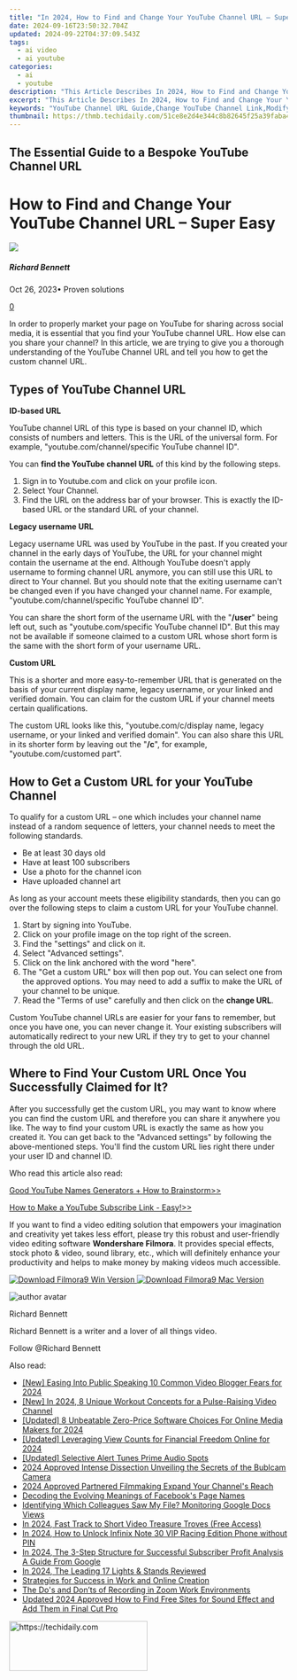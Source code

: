 ```yaml
---
title: "In 2024, How to Find and Change Your YouTube Channel URL – Super Easy!"
date: 2024-09-16T23:50:32.704Z
updated: 2024-09-22T04:37:09.543Z
tags:
  - ai video
  - ai youtube
categories:
  - ai
  - youtube
description: "This Article Describes In 2024, How to Find and Change Your YouTube Channel URL – Super Easy!"
excerpt: "This Article Describes In 2024, How to Find and Change Your YouTube Channel URL – Super Easy!"
keywords: "YouTube Channel URL Guide,Change YouTube Channel Link,Modify YouTube Channel URL,Easy YouTube Channel Edit,Update YouTube Channel Href,Simple URL Changer for Youtube,Alter YouTube Channel Url"
thumbnail: https://thmb.techidaily.com/51ce8e2d4e344c8b82645f25a39faba4287a1c5da16a59ee967932588d09ef10.jpg
---
```


## The Essential Guide to a Bespoke YouTube Channel URL

# How to Find and Change Your YouTube Channel URL – Super Easy

![](https://images.wondershare.com/filmora/article-images/richard-bennett.jpg)

##### Richard Bennett

 Oct 26, 2023• Proven solutions

[0](#commentsBoxSeoTemplate)

In order to properly market your page on YouTube for sharing across social media, it is essential that you find your YouTube channel URL. How else can you share your channel? In this article, we are trying to give you a thorough understanding of the YouTube Channel URL and tell you how to get the custom channel URL.

## Types of YouTube Channel URL

**ID-based URL**

YouTube channel URL of this type is based on your channel ID, which consists of numbers and letters. This is the URL of the universal form. For example, "youtube.com/channel/specific YouTube channel ID".

You can **find the YouTube channel URL** of this kind by the following steps.

1. Sign in to Youtube.com and click on your profile icon.
2. Select Your Channel.
3. Find the URL on the address bar of your browser. This is exactly the ID-based URL or the standard URL of your channel.

**Legacy username URL**

Legacy username URL was used by YouTube in the past. If you created your channel in the early days of YouTube, the URL for your channel might contain the username at the end. Although YouTube doesn't apply username to forming channel URL anymore, you can still use this URL to direct to Your channel. But you should note that the exiting username can't be changed even if you have changed your channel name. For example, "youtube.com/channel/specific YouTube channel ID".

You can share the short form of the username URL with the "**/user**" being left out, such as "youtube.com/specific YouTube channel ID". But this may not be available if someone claimed to a custom URL whose short form is the same with the short form of your username URL.

**Custom URL**

This is a shorter and more easy-to-remember URL that is generated on the basis of your current display name, legacy username, or your linked and verified domain. You can claim for the custom URL if your channel meets certain qualifications.

The custom URL looks like this, "youtube.com/c/display name, legacy username, or your linked and verified domain". You can also share this URL in its shorter form by leaving out the "**/c**", for example, "youtube.com/customed part".

## **How to Get a Custom URL for your YouTube Channel**

To qualify for a custom URL – one which includes your channel name instead of a random sequence of letters, your channel needs to meet the following standards.

* Be at least 30 days old
* Have at least 100 subscribers
* Use a photo for the channel icon
* Have uploaded channel art

As long as your account meets these eligibility standards, then you can go over the following steps to claim a custom URL for your YouTube channel.

   1. Start by signing into YouTube.
   2. Click on your profile image on the top right of the screen.
   3. Find the "settings" and click on it.
   4. Select "Advanced settings".
   5. Click on the link anchored with the word "here".
   6. The "Get a custom URL" box will then pop out. You can select one from the approved options. You may need to add a suffix to make the URL of your channel to be unique.
   7. Read the "Terms of use" carefully and then click on the **change URL**.

Custom YouTube channel URLs are easier for your fans to remember, but once you have one, you can never change it. Your existing subscribers will automatically redirect to your new URL if they try to get to your channel through the old URL.

## Where to Find Your **Custom URL Once You Successfully Claimed for It?**

After you successfully get the custom URL, you may want to know where you can find the custom URL and therefore you can share it anywhere you like. The way to find your custom URL is exactly the same as how you created it. You can get back to the "Advanced settings" by following the above-mentioned steps. You'll find the custom URL lies right there under your user ID and channel ID.

Who read this article also read:

[Good YouTube Names Generators + How to Brainstorm>>](https://tools.techidaily.com/wondershare/filmora/download/)

[How to Make a YouTube Subscribe Link - Easy!>>](https://tools.techidaily.com/wondershare/filmora/download/)

If you want to find a video editing solution that empowers your imagination and creativity yet takes less effort, please try this robust and user-friendly video editing software **Wondershare Filmora**. It provides special effects, stock photo & video, sound library, etc., which will definitely enhance your productivity and helps to make money by making videos much accessible.

[![Download Filmora9 Win Version](https://images.wondershare.com/filmora/guide/download-btn-win.jpg) ](https://tools.techidaily.com/wondershare/filmora/download/) [![Download Filmora9 Mac Version](https://images.wondershare.com/filmora/guide/download-btn-mac.jpg) ](https://tools.techidaily.com/wondershare/filmora/download/)

![author avatar](https://images.wondershare.com/filmora/article-images/richard-bennett.jpg)

Richard Bennett

Richard Bennett is a writer and a lover of all things video.

Follow @Richard Bennett

<ins class="adsbygoogle"
     style="display:block"
     data-ad-format="autorelaxed"
     data-ad-client="ca-pub-7571918770474297"
     data-ad-slot="1223367746"></ins>

<ins class="adsbygoogle"
     style="display:block"
     data-ad-client="ca-pub-7571918770474297"
     data-ad-slot="8358498916"
     data-ad-format="auto"
     data-full-width-responsive="true"></ins>

<span class="atpl-alsoreadstyle">Also read:</span>
<div><ul>
<li><a href="https://youtube-web.techidaily.com/asing-into-public-speaking-10-common-video-blogger-fears-for-2024/"><u>[New] Easing Into Public Speaking 10 Common Video Blogger Fears for 2024</u></a></li>
<li><a href="https://youtube-web.techidaily.com/n-2024-8-unique-workout-concepts-for-a-pulse-raising-video-channel/"><u>[New] In 2024, 8 Unique Workout Concepts for a Pulse-Raising Video Channel</u></a></li>
<li><a href="https://youtube-webster.techidaily.com/ed-8-unbeatable-zero-price-software-choices-for-online-media-makers-for-2024/"><u>[Updated] 8 Unbeatable Zero-Price Software Choices For Online Media Makers for 2024</u></a></li>
<li><a href="https://youtube-web.techidaily.com/ed-leveraging-view-counts-for-financial-freedom-online-for-2024/"><u>[Updated] Leveraging View Counts for Financial Freedom Online for 2024</u></a></li>
<li><a href="https://extra-support.techidaily.com/updated-selective-alert-tunes-prime-audio-spots/"><u>[Updated] Selective Alert Tunes Prime Audio Spots</u></a></li>
<li><a href="https://article-knowledge.techidaily.com/2024-approved-intense-dissection-unveiling-the-secrets-of-the-bublcam-camera/"><u>2024 Approved Intense Dissection Unveiling the Secrets of the Bublcam Camera</u></a></li>
<li><a href="https://youtube-web.techidaily.com/approved-partnered-filmmaking-expand-your-channels-reach/"><u>2024 Approved Partnered Filmmaking Expand Your Channel's Reach</u></a></li>
<li><a href="https://facebook.techidaily.com/decoding-the-evolving-meanings-of-facebooks-page-names/"><u>Decoding the Evolving Meanings of Facebook's Page Names</u></a></li>
<li><a href="https://technical-tips.techidaily.com/identifying-which-colleagues-saw-my-file-monitoring-google-docs-views/"><u>Identifying Which Colleagues Saw My File? Monitoring Google Docs Views</u></a></li>
<li><a href="https://youtube-stream.techidaily.com/in-2024-fast-track-to-short-video-treasure-troves-free-access/"><u>In 2024, Fast Track to Short Video Treasure Troves (Free Access)</u></a></li>
<li><a href="https://unlock-android.techidaily.com/in-2024-how-to-unlock-infinix-note-30-vip-racing-edition-phone-without-pin-by-drfone-android/"><u>In 2024, How to Unlock Infinix Note 30 VIP Racing Edition Phone without PIN</u></a></li>
<li><a href="https://youtube-web.techidaily.com/24-the-3-step-structure-for-successful-subscriber-profit-analysis-a-guide-from-google/"><u>In 2024, The 3-Step Structure for Successful Subscriber Profit Analysis A Guide From Google</u></a></li>
<li><a href="https://youtube-web.techidaily.com/24-the-leading-17-lights-and-stands-reviewed/"><u>In 2024, The Leading 17 Lights & Stands Reviewed</u></a></li>
<li><a href="https://youtube-web.techidaily.com/egies-for-success-in-work-and-online-creation/"><u>Strategies for Success in Work and Online Creation</u></a></li>
<li><a href="https://remote-screen-capture.techidaily.com/the-dos-and-donts-of-recording-in-zoom-work-environments/"><u>The Do's and Don’ts of Recording in Zoom Work Environments</u></a></li>
<li><a href="https://video-creation-software.techidaily.com/updated-2024-approved-how-to-find-free-sites-for-sound-effect-and-add-them-in-final-cut-pro/"><u>Updated 2024 Approved How to Find Free Sites for Sound Effect and Add Them in Final Cut Pro</u></a></li>
</ul></div>

<!-- affiliate ads begin -->
<a href="https://aligracehair.sjv.io/c/5597632/2135398/19272" target="_top" id="2135398">
  <img src="//a.impactradius-go.com/display-ad/19272-2135398" border="0" alt="https://techidaily.com" width="250" height="90"/>
</a>
<img height="0" width="0" src="https://aligracehair.sjv.io/i/5597632/2135398/19272" style="position:absolute;visibility:hidden;" border="0" />
<!-- affiliate ads end -->

